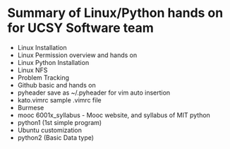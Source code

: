 # Summary of Linux/Python hands on for UCSY Software team

- Linux Installation
- Linux Permission overview and hands on
- Linux Python Installation
- Linux NFS
- Problem Tracking
- Github basic and hands on
- pyheader save as ~/.pyheader for vim auto insertion
- kato.vimrc sample .vimrc file
- Burmese
- mooc 6001x\_syllabus - Mooc website, and syllabus of MIT python
- python1 (1st simple program)
- Ubuntu customization
- python2 (Basic Data type)
